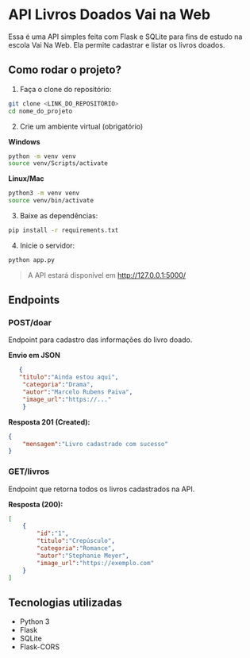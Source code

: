 # API Livros Doados Vai na Web

Essa é uma API simples feita com Flask e SQLite para fins de estudo na escola Vai Na Web. Ela permite cadastrar e listar os livros doados.

## Como rodar o projeto?

1. Faça o clone do repositório:
```bash
git clone <LINK_DO_REPOSITÓRIO>
cd nome_do_projeto
```

2. Crie um ambiente virtual (obrigatório)

**Windows**
```bash
python -m venv venv
source venv/Scripts/activate
```

**Linux/Mac**
```bash
python3 -m venv venv
source venv/bin/activate
```

3. Baixe as dependências:
```bash
pip install -r requirements.txt
```
4. Inicie o servidor:
```bash
python app.py
```

>A API estará disponível em http://127.0.0.1:5000/


## Endpoints

### POST/doar

Endpoint para cadastro das informações do livro doado.

**Envio em JSON**
```json
   {
   "titulo":"Ainda estou aqui",
    "categoria":"Drama",
    "autor":"Marcelo Rubens Paiva",
    "image_url":"https://..."
    }
```
**Resposta 201 (Created):**
```json
{
    "mensagem":"Livro cadastrado com sucesso"
}
```

### GET/livros

Endpoint que retorna todos os livros cadastrados na API.

**Resposta (200):**
```json
[
    {
        "id":"1",
        "titulo":"Crepúsculo",
        "categoria":"Romance",
        "autor":"Stephanie Meyer",
        "image_url":"https://exemplo.com"
    }
]
```

## Tecnologias utilizadas
- Python 3
- Flask
- SQLite
- Flask-CORS